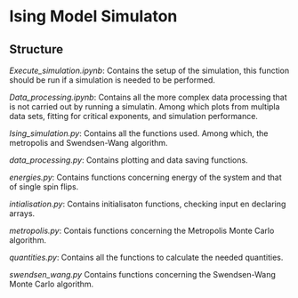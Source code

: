 # Ising Model Simulaton
## Structure
*Execute_simulation.ipynb*:
Contains the setup of the simulation, this function should be run if a 
simulation is needed to be performed. 

*Data_processing.ipynb*:
Contains all the more complex data processing that is not carried out by running 
a simulatin. Among which plots from multipla data sets, fitting for critical 
exponents, and simulation performance.

*Ising_simulation.py*: 
Contains all the functions used. Among which, the metropolis and Swendsen-Wang 
algorithm.

*data_processing.py*:
Contains plotting and data saving functions.

*energies.py*:
Contains functions concerning energy of the system and that of single spin flips.

*intialisation.py*:
Contains initialisaton functions, checking input en declaring arrays.

*metropolis.py*: 
Contais functions concerning the Metropolis Monte Carlo algorithm.

*quantities.py*:
Contains all the functions to calculate the needed quantities. 

*swendsen_wang.py*
Contains functions concerning the Swendsen-Wang Monte Carlo algorithm.